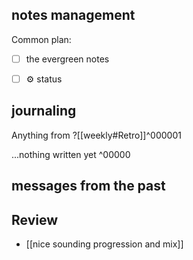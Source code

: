 ## notes management

Common plan:
- [ ] the evergreen notes 
- [ ] ⚙️ status



## journaling 

Anything from ?[[weekly#Retro]]^000001


...nothing written yet
^00000


## messages from the past

## Review
- [[nice sounding progression and mix]]